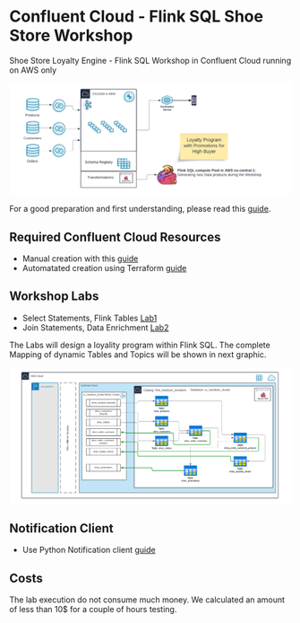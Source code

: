 # Confluent Cloud - Flink SQL Shoe Store Workshop
Shoe Store Loyalty Engine - Flink SQL Workshop in Confluent Cloud running on AWS only

![image](terraform/img/Flink_Hands-on_Workshop_Complete.png)

For a good preparation and first understanding, please read this [guide](https://www.confluent.io/blog/getting-started-with-apache-flink-sql/).

## Required Confluent Cloud Resources 
  * Manual creation with this [guide](prereq.md)
  * Automatated creation using Terraform  [guide](terraform/README.md)

## Workshop Labs
  *  Select Statements, Flink Tables [Lab1](lab1.md)
  *  Join Statements, Data Enrichment [Lab2](lab2.md)

The Labs will design a loyality program within Flink SQL. The complete Mapping of dynamic Tables and Topics will be shown in next graphic.

![image](terraform/img/flink_sql_diagram.png)

## Notification Client 
  * Use Python Notification client [guide](notification_client.md)

## Costs
The lab execution do not consume much money. We calculated an amount of less than 10$ for a couple of hours testing.
